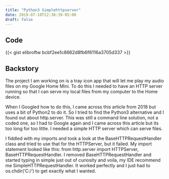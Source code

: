 ```yaml
---
title: "Python3 Simplehttpserver"
date: 2019-07-10T22:38:39-05:00
draft: false
---
```


## Code

{{< gist elibroftw bcbf2ee1c8662d8fb6f6116a3705d337 >}}

## Backstory

The project I am working on is a tray icon app that will let me play my audio files on my Google Home Mini. To do this I needed to have an HTTP server running so that I can serve my local files from my computer to the Home device.

When I Googled how to do this, I came across this article from 2018 but uses a bit of Python2 to do it. So I tried to find the Python3 alternative and I found out about http.server.
This was still a command line solution, not a coded one, so I had to Google again and I came across this article but its too long for too little. I needed a simple HTTP server which can serve files.

I fiddled with my imports and took a look at the BaseHTTPRequestHandler class and tried to use that for the HTTPServer, but it failed. My import statement looked like this:
from http.server import HTTPServer, BaseHTTPRequestHandler. I removed BaseHTTPRequestHandler and started typing in simple just out of curiosity and voila, my IDE recommend me SimpleHTTPRequestHandler.
It worked perfectly and I just had to os.chdir(‘C:/’) to get exactly what I wanted.
